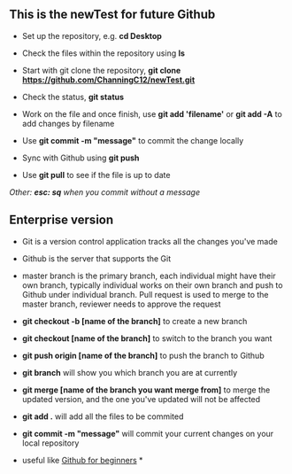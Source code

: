 ## This is the newTest for future Github
* Set up the repository, e.g. **cd Desktop**

* Check the files within the repository using **ls**

* Start with git clone the repository, **git clone https://github.com/ChanningC12/newTest.git**

* Check the status, **git status**

* Work on the file and once finish, use **git add 'filename'** or **git add -A** to add changes by filename

* Use **git commit -m "message"** to commit the change locally

* Sync with Github using **git push**

* Use **git pull** to see if the file is up to date

*Other: **esc: sq** when you commit without a message*

## Enterprise version
* Git is a version control application tracks all the changes you've made
* Github is the server that supports the Git

* master branch is the primary branch, each individual might have their own branch, typically individual works on their own branch and push to Github under individual branch. Pull request is used to merge to the master branch, reviewer needs to approve the request

* **git checkout -b [name of the branch]** to create a new branch
* **git checkout [name of the branch]** to switch to the branch you want
* **git push origin [name of the branch]** to push the branch to Github
* **git branch** will show you which branch you are at currently
* **git merge [name of the branch you want merge from]** to merge the updated version, and the one you've updated will not be affected

* **git add .** will add all the files to be commited
* **git commit -m "message"** will commit your current changes on your local repository

* useful like [Github for beginners](http://readwrite.com/2013/09/30/understanding-github-a-journey-for-beginners-part-1/) *